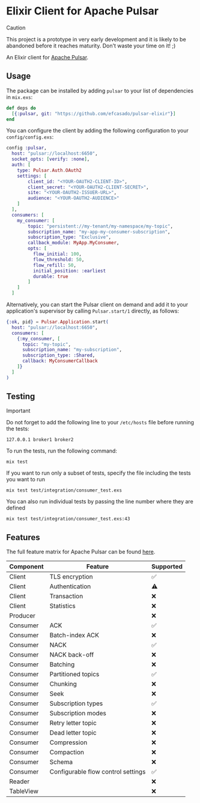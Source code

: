 # Elixir Client for Apache Pulsar

> [!CAUTION]
> This project is a prototype in very early development and it is likely to be
> abandoned before it reaches maturity. Don't waste your time on it! ;)

An Elixir client for [Apache Pulsar](https://pulsar.apache.org/).


## Usage

The package can be installed by adding `pulsar` to your list of dependencies in `mix.exs`:

```elixir
def deps do
  [{:pulsar, git: "https://github.com/efcasado/pulsar-elixir"}]
end
```

You can configure the client by adding the following configuration to your `config/config.exs`:

```elixir
config :pulsar,
  host: "pulsar://localhost:6650",
  socket_opts: [verify: :none],
  auth: [
    type: Pulsar.Auth.OAuth2
    settings: [
        client_id: "<YOUR-OAUTH2-CLIENT-ID>",
        client_secret: "<YOUR-OAUTH2-CLIENT-SECRET>",
        site: "<YOUR-OAUTH2-ISSUER-URL>",
        audience: "<YOUR-OAUTH2-AUDIENCE>"
    ]
  ],
  consumers: [
    my_consumer: [
		topic: "persistent://my-tenant/my-namespace/my-topic",
        subscription_name: "my-app-my-consumer-subscription",
        subscription_type: "Exclusive",
        callback_module: MyApp.MyConsumer,
        opts: [
          flow_initial: 100,
          flow_threshold: 50,
          flow_refill: 50,
		  initial_position: :earliest
		  durable: true
        ]
    ]
  ]
```
Alternatively, you can start the Pulsar client on demand and add it to your application's supervisor
by calling `Pulsar.start/1` directly, as follows:

```elixir
{:ok, pid} = Pulsar.Application.start(
  host: "pulsar://localhost:6650",
  consumers: [
    {:my_consumer, [
	  topic: "my-topic",
	  subscription_name: "my-subscription",
	  subscription_type: :Shared,
	  callback: MyConsumerCallback
	]}
  ]
)
```


## Testing

> [!IMPORTANT]
> Do not forget to add the following line to your `/etc/hosts` file before running the tests:
>
> ```
> 127.0.0.1 broker1 broker2
> ```

To run the tests, run the following command:

```
mix test
```

If you want to run only a subset of tests, specify the file including the tests you want to run

```
mix test test/integration/consumer_test.exs
```

You can also run individual tests by passing the line number where they are defined

```
mix test test/integration/consumer_test.exs:43
```


## Features

The full feature matrix for Apache Pulsar can be found [here](https://pulsar.apache.org/client-feature-matrix/).

| Component | Feature            | Supported |
|-----------|--------------------|-----------|
| Client    | TLS encryption     | ✅        |
| Client    | Authentication     | ⚠️        |
| Client    | Transaction        | ❌        |
| Client    | Statistics         | ❌        |
| Producer  |                    | ❌        |
| Consumer  | ACK                | ✅        |
| Consumer  | Batch-index ACK    | ❌        |
| Consumer  | NACK               | ✅        |
| Consumer  | NACK back-off      | ❌        |
| Consumer  | Batching           | ❌        |
| Consumer  | Partitioned topics | ✅        |
| Consumer  | Chunking           | ❌        |
| Consumer  | Seek               | ❌        |
| Consumer  | Subscription types | ✅        |
| Consumer  | Subscription modes | ❌        |
| Consumer  | Retry letter topic | ❌        |
| Consumer  | Dead letter topic  | ❌        |
| Consumer  | Compression        | ❌        |
| Consumer  | Compaction         | ❌        |
| Consumer  | Schema             | ❌        |
| Consumer  | Configurable flow control settings | ✅ |
| Reader    |                    | ❌        |
| TableView |                    | ❌        |
